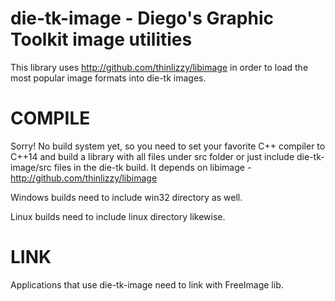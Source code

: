 # die-tk-image - Diego's Graphic Toolkit image utilities
This library uses http://github.com/thinlizzy/libimage in order to load the most popular image formats into die-tk images.

# COMPILE
Sorry! No build system yet, so you need to set your favorite C++ compiler to C++14 and build a library with all files under src folder or just include die-tk-image/src files in the die-tk build. It depends on libimage - http://github.com/thinlizzy/libimage

Windows builds need to include win32 directory as well.

Linux builds need to include linux directory likewise.

# LINK
Applications that use die-tk-image need to link with FreeImage lib.
